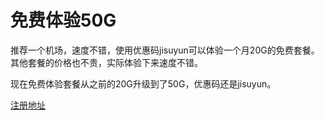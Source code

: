 # 免费体验50G

推荐一个机场，速度不错，使用优惠码jisuyun可以体验一个月20G的免费套餐。 其他套餐的价格也不贵，实际体验下来速度不错。

现在免费体验套餐从之前的20G升级到了50G，优惠码还是jisuyun。

&#x20;[注册地址](https://xn--9kqu12djx2a.net/#/register?code=ZreZrCbq)
